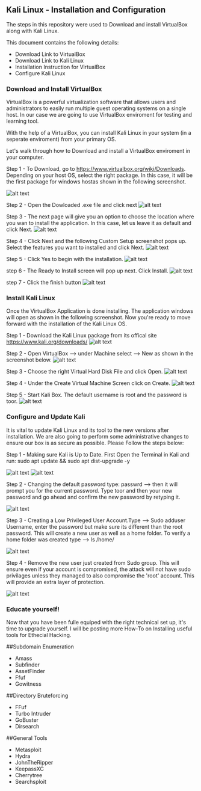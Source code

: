 ﻿## Kali Linux - Installation and Configuration

The steps in this repository were used to Download and install VirtualBox along with Kali Linux.
 
This document contains the following details:
- Download Link to VirtualBox 
- Download Link to Kali Linux 
- Installation Instruction for VirtualBox
- Configure Kali Linux


### Download and Install VirtualBox 

VirtualBox is a powerful virtualization software that allows users and administrators to easily run multiple guest operating systems on a
single host. In our case we are going to use VirtualBox enviroment for testing and learning tool. 

With the help of a VirtualBox, you can install Kali Linux in your system (in a seperate enviroment) from your primary OS.

Let's walk through how to Download and install a VirtualBox enviroment in your computer. 

Step 1 - To Download, go to https://www.virtualbox.org/wiki/Downloads. Depending on your host OS, select the right package. In this case,
it will be the first package for windows hostas shown in the following screenshot. 

![alt text](https://github.com/cyberprotocols/cyberpro_inc/blob/main/Diagrams/Virtual_Network_Map.JPG)

Step 2 - Open the Dowloaded .exe file and click next
![alt text](https://github.com/cyberprotocols/cyberpro_inc/blob/main/Diagrams/Virtual_Network_Map.JPG)

Step 3 - The next page will give you an option to choose the location where you wan to install the application. In this case, let us leave it as default
and click Next. 
![alt text](https://github.com/cyberprotocols/cyberpro_inc/blob/main/Diagrams/Virtual_Network_Map.JPG)

Step 4 - Click Next and the following Custom Setup screenshot pops up. Select the features you want to installed and click Next. 
![alt text](https://github.com/cyberprotocols/cyberpro_inc/blob/main/Diagrams/Virtual_Network_Map.JPG)

Step 5 - Click Yes to begin with the installation. 
![alt text](https://github.com/cyberprotocols/cyberpro_inc/blob/main/Diagrams/Virtual_Network_Map.JPG)

step 6 - The Ready to Install screen will pop up next. Click Install. 
![alt text](https://github.com/cyberprotocols/cyberpro_inc/blob/main/Diagrams/Virtual_Network_Map.JPG)

step 7 - Click the finish button 
![alt text](https://github.com/cyberprotocols/cyberpro_inc/blob/main/Diagrams/Virtual_Network_Map.JPG)


### Install Kali Linux 

Once the VirtualBox Application is done installing. The application windows will open as shown in the following screenshot. Now you're ready to move forward
with the installation of the Kali Linux OS. 

Step 1 - Download the Kali Linux package from its offical site https://www.kali.org/downloads/
![alt text](https://github.com/cyberprotocols/cyberpro_inc/blob/main/Diagrams/Virtual_Network_Map.JPG)

Step 2 - Open VirtualBox --> under Machine select --> New as shown in the screenshot below. 
![alt text](https://github.com/cyberprotocols/cyberpro_inc/blob/main/Diagrams/Virtual_Network_Map.JPG)

Step 3 - Choose the right Virtual Hard Disk File and click Open.
![alt text](https://github.com/cyberprotocols/cyberpro_inc/blob/main/Diagrams/Virtual_Network_Map.JPG)

Step 4 - Under the Create Virtual Machine Screen click on Create.
![alt text](https://github.com/cyberprotocols/cyberpro_inc/blob/main/Diagrams/Virtual_Network_Map.JPG)

Step 5 - Start Kali Box. The default username is root and the password is toor.
![alt text](https://github.com/cyberprotocols/cyberpro_inc/blob/main/Diagrams/Virtual_Network_Map.JPG)

### Configure and Update Kali  

It is vital to update Kali Linux and its tool to the new versions after installation. We are also going to perform some administrative changes
to ensure our box is as secure as possible. Please Follow the steps below:

Step 1 - Making sure Kali is Up to Date. First Open the Terminal in Kali and run: sudo apt update && sudo apt dist-upgrade -y 

![alt text](https://github.com/cyberprotocols/cyberpro_inc/blob/main/Ansible/docker_ps_screenshot.png)
![alt text](https://github.com/cyberprotocols/cyberpro_inc/blob/main/Ansible/docker_ps_screenshot.png)

Step 2 - Changing the default password type: passwrd --> then it will prompt you for the current password. Type toor and then your new password
and go ahead and confirm the new password by retyping it. 

![alt text](https://github.com/cyberprotocols/cyberpro_inc/blob/main/Ansible/docker_ps_screenshot.png)

Step 3 - Creating a Low Privileged User Account.Type --> Sudo adduser Username, enter the password but make sure its different than the root password.
This will create a new user as well as a home folder. To verify a home folder was created type --> ls /home/  

![alt text](https://github.com/cyberprotocols/cyberpro_inc/blob/main/Ansible/docker_ps_screenshot.png)

Step 4 - Remove the new user just created from Sudo group. This will ensure even if your account is compromised, the attack will not have sudo privilages
unless they managed to also compromise the 'root' account. This will provide an extra layer of protection. 
  
![alt text](https://github.com/cyberprotocols/cyberpro_inc/blob/main/Ansible/docker_ps_screenshot.png)


### Educate yourself!

Now that you have been fulle equiped with the right technical set up, it's time to upgrade yourself. I will be posting more How-To on Installing useful tools
for Ethecial Hacking. 

##Subdomain Enumeration

- Amass
- Subfinder
- AssetFinder
- Ffuf
- Gowitness

##Directory Bruteforcing

- FFuf
- Turbo Intruder
- GoBuster
- Dirsearch

##General Tools

- Metasploit
- Hydra
- JohnTheRipper
- KeepassXC
- Cherrytree
- Searchsploit
